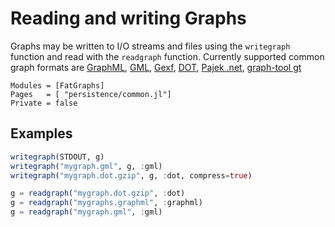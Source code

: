 # Reading and writing Graphs

Graphs may be written to I/O streams and files using the `writegraph` function and
read with the `readgraph` function. Currently supported common graph formats are
[GraphML](http://en.wikipedia.org/wiki/GraphML), [GML](https://en.wikipedia.org/wiki/Graph_Modelling_Language), [Gexf](http://gexf.net/format), [DOT](https://en.wikipedia.org/wiki/DOT_(graph_description_language)), [Pajek .net](http://gephi.org/users/supported-graph-formats/pajek-net-format/),
[graph-tool gt](https://graph-tool.skewed.de/static/doc/gt_format.html)


```@autodocs
Modules = [FatGraphs]
Pages   = [ "persistence/common.jl"]
Private = false
```

## Examples

```julia
writegraph(STDOUT, g)
writegraph("mygraph.gml", g, :gml)
writegraph("mygraph.dot.gzip", g, :dot, compress=true)

g = readgraph("mygraph.dot.gzip", :dot)
g = readgraph("mygraphs.graphml", :graphml)
g = readgraph("mygraph.gml", :gml)
```
